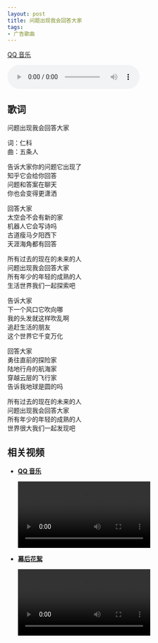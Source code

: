 ```yaml
---
layout: post
title: 问题出现我会回答大家
tags:
- 广告歌曲
---
```


[QQ 音乐](https://y.qq.com/n/yqq/song/000rwX802QTrLc.html?ADTAG=h5_playsong&no_redirect=1)

<audio controls>
    <source src="http://isure.stream.qqmusic.qq.com/C400000rwX802QTrLc.m4a?guid=2939078848&vkey=59B11CEFF62CB19AB5608E083B025D61059C9A976328B150E3E1A3EB294998429DFA729F05C618F4EE4579034EE7A53C621398E7605F24BF&uin=1555&fromtag=66">
</audio>

## 歌词

问题出现我会回答大家

词：仁科  
曲：五条人

告诉大家你的问题它出现了  
知乎它会给你回答  
问题和答案在聊天  
你也会变得更潇洒

回答大家  
太空会不会有新的家  
机器人它会写诗吗  
古道瘦马夕阳西下  
天涯海角都有回答

所有过去的现在的未来的人  
问题出现我会回答大家  
所有年少的年轻的成熟的人  
生活世界我们一起探索吧

告诉大家  
下一个风口它吹向哪  
我的头发就这样吹乱啊  
追赶生活的朋友  
这个世界它千变万化

回答大家  
勇往直前的探险家  
陆地行舟的航海家  
穿越云层的飞行家  
告诉我地球是圆的吗

所有过去的现在的未来的人  
问题出现我会回答大家  
所有年少的年轻的成熟的人  
世界很大我们一起发现吧

## 相关视频

* [**QQ 音乐**](https://y.qq.com/n/yqq/mv/v/z00358x9lw7.html)
  
  <div class="iframe-container"><video controls class="responsive-iframe">
    <source src="https://apd-ed1a776bc393b3d91766a55442e4b270.v.smtcdns.com/mv.music.tc.qq.com/A6dWq3eQSyVXq_mR2UYttuI2sdbLgDqU9nD6K51X4dP0/DC1E4699FD78711772192E63172C4DB7E5825CE3A788EC283CBB478DB0B6FF85C265A134F840D334588E4B6F9E2B176EZZqqmusic_default/1049_M01295000032oA1v3lbIz71001803931.f9844.mp4?fname=1049_M01295000032oA1v3lbIz71001803931.f9844.mp4">
    </video></div>

* [**幕后花絮**](https://weibo.com/tv/show/1034:4590672976740384?from=old_pc_videoshow)
  
  <div class="iframe-container"><video controls class="responsive-iframe">
    <source src="https://f.video.weibocdn.com/7vxSCzdllx07JnzaDdi001041201Kr3s0E010.mp4?label=mp4_1080p&template=1920x1080.25.0&trans_finger=0bde055d9aa01b9f6bc04ccac8f0b471&media_id=4590672976740384&tp=8x8A3El:YTkl0eM8&us=0&ori=1&bf=4&ot=h&ps=3lckmu&uid=1hYtLn&ab=3915-g1,3663-g0,966-g1,3370-g1,1493-g0,1192-g0,1191-g0,1258-g0&Expires=1610028552&ssig=%2BlZyJBp%2FVF&KID=unistore,video">
  </video></div>